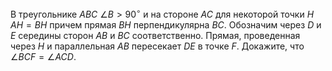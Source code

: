 В треугольнике $ABC$ $\angle B > 90^{\circ}$ и на стороне $AC$ для некоторой точки $H$  $AH=BH$ причем прямая $BH$ перпендикулярна $BC$. Обозначим через $D$ и $E$ середины сторон $AB$ и $BC$ соответственно. Прямая, проведенная через $H$ и параллельная $AB$ пересекает $DE$ в точке $F$. Докажите, что $\angle BCF=\angle ACD.$